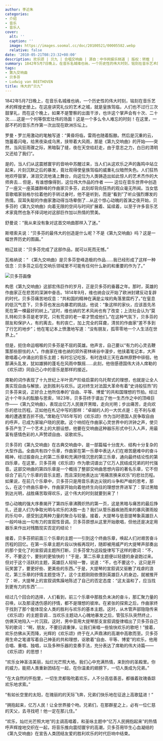 ```yaml
---
author: 李近朱
categories:
- 介绍
- 音乐
- 音乐人
cover:
  alt: ''
  caption: ''
  image: https://images.soomal.cc/doc/20100521/00005582.webp
  relative: false
date: '2010-05-21T08:23:32+08:00'
description: 欢乐颂 | 贝九 | 合唱交响曲 | 源自：中华网娱乐频道 | 版权：转载 |  平均/总评分：10.00/80
summary: 1842年5月7日晚上，在音乐名城维也纳，一个历史性的伟大时刻，铭刻在音乐艺术的辉煌史册上。在这座讲究礼仪的艺术之城，就是皇族驾临，人们也不过行三次鼓掌礼，而在这个晚上，如果不是警察的出面干涉，也许这个掌声会有十次、二十次……这是一个何等恢宏壮伟的场面！这是一个多么令人难忘的时刻！在这里，一部不朽的音乐杰作第一次出现在欧洲乐坛上。罗曼・罗兰用激动的笔触写道：“黄昏将临，雷雨也随着酝酿。然后是沉重的云，饱蓄着闪电，给黑夜染成……
tags:
- 第九交响曲
- 贝多芬
- Ludwig van BEETHOVEN
title: 伟大的“贝九”
---
```


1842年5月7日晚上，在音乐名城维也纳，一个历史性的伟大时刻，铭刻在音乐艺术的辉煌史册上。在这座讲究礼仪的艺术之城，就是皇族驾临，人们也不过行三次鼓掌礼，而在这个晚上，如果不是警察的出面干涉，也许这个掌声会有十次、二十次……这是一个何等恢宏壮伟的场面！这是一个多么令人难忘的时刻！在这里，一部不朽的音乐杰作第一次出现在欧洲乐坛上。

罗曼・罗兰用激动的笔触写道：“黄昏将临，雷雨也随着酝酿。然后是沉重的云，饱蓄着闪电，给黑夜染成乌黑，挟带着大风雨，那是《第九交响曲》的开始――突然，当风狂雨骤之际，黑暗裂了缝，夜在天空给赶走，由于意志之力，白日的清明又还给了我们”。 

是的，当人们从这震撼寰宇的音响中苏醒过来，当人们从这欢乐之声的轰鸣中站立起来，片刻沉默之后的暴发，竟壮观得使皇族驾临的威重礼仪暗然失色。人们狂热地欢呼鼓掌，涕泪交流地涌上舞台，向这位为人类铸造出如此惊人的艺术杰作的大师奔去… 但是，有谁想像得到，这位伟大作品的作者 ―― 这位在音乐世界中创造了一座又一座英雄群峰的作曲家贝多芬，此刻却背向狂热的观众毫无所闻。当女低音歌唱家翁格尔拉着他的手转过身时，他不是听到，而是“看到”了听众强烈爆发的热情。双耳失聪的作曲家激动得当场晕倒了…从这个惊心动魄的首演之夜开始，贝多芬的《第九交响曲》向着无限的空间与时间扩展着、延续着，以至于许多音乐艺术家竟然也急不择词地对这部巨作加以热情的赞美。

舒曼说：“我从来没有象对这首交响曲那样入了迷。” 

斯塔索夫说：“贝多芬的最伟大的创造是什么呢？不是《第九交响曲》吗？这是一幅世界历史的图画。” 

柏辽兹说：“贝多芬完成了这部作品，就可以死而无憾。”

瓦格纳说：“ 《第九交响曲》是贝多芬登峰造极的作品……我已经形成了这样一种信念：贝多芬之后在交响乐领域里不可能有任何什么新的和重要的作为了。” 

![贝多芬画像](https://images.soomal.cc/doc/20100521/00005582.webp)





构思《第九交响曲》这部宏伟巨作的岁月，正是贝多芬的垂暮之年。那时，英雄的作曲家正在悲苦的深渊中奋击。1814年9月，维也纳会议开始了欧洲封建反动复辟的时代，贝多芬痛苦地叹息：“共和国的精神在满是尘埃的角落里腐朽了。”在窒息的低沉气息下，贝多芬也发出向暴君的挑战，他说：“象这样的家伙，应该首先吊死在第一棵最好的树上。”这时，维也纳的艺术风尚也有了改变；上流社会认为“莫扎特和贝多芬是老学究，只有荒谬的老一辈才赞成他们。”在这种气氛下，贝多芬的朋友和保护人，有的离去，有的丧亡，加上完全的耳聋，清贫的作曲家“差不多到了行乞的地步”；他在笔记本上愤激地写道：“没有朋友，孤零零地一个人生活在世界上。” 

但是，扼住命运咽喉的贝多芬是不屈的英雄。他声言，自己要以“有力的心灵去鞭策那些胆怯的人”。作曲家在维也纳的郊外密林峡谷中漫步，他挟着笔记本，大声歌唱着心中涌出的音乐主题；有时忘记吃饭，有时连续三天在森林原野中徘徊，他那满头乱发，犹如雄狮的蓬毛在风雨中飘摇……此刻，他倍感德国伟大诗人席勒的《欢乐颂》同自己心中的音乐是那样的接近。 

席勒的词作表现了十九世纪上半叶资产阶级启蒙的乌托帮式的理想，也就是让全人类实现自由与解放，达到胜利与欢乐。这对终生对法国大革命有着“史诗般狂热”的贝多芬来说，正好合上他所信奉的“自由、平等、博爱”的共和国理想的节拍。经过近十个年头的酝酿与思索，1823年，贝多芬终于谱出了他一生杰作之中的顶峰巨作――《第九交响曲》，表现出亿万人民拨开黑暗，走向光明；步出痛苦，走向欢乐的悲壮历程。正如他在札记中写的那样：“卓越的人的一大优点是：在不利与艰难的遭遇里百折不挠。”席勒在1785年写的《欢乐颂》作为当时德国人民争取自由的呼声，已成为家喻户晓的民歌。这个响彻在作曲家心灵世界中的洪钟之声，使贝多芬产生了一个艺术上的大胆设想，他要在交响曲这种器乐形式中引入人声，用最富有感情色彩的人声赞颂自由、讴歌欢乐。 

贝多芬的《第九交响曲》在古典交响曲中，是一部篇幅十分庞大、结构十分复杂的大型作品。全曲共有四个乐章，作曲家在第一乐章中表达人们在艰苦磨难中的奋斗精神，经过振奋向上的第二乐章和充满抒情沉思的第三乐章，通向最终结论性的第四乐章，在这里，贝多芬用《欢乐颂》作为歌词谱出了亿万人民结成兄弟的时代强音。这部交响曲的第四乐章是一个概括了整部交响曲思想内容的著名乐章，它不但综合了前几个乐章的音乐主题，而且深刻地表达出“用痛苦换来欢乐”的悲壮历程。如果说，在前几个乐章中，贝多芬只是用音乐表达尖锐的斗争和严峻的思考，那么，在这个终曲乐章中，作曲家开始向着他终生向往的理想世界进军了：穿过黑暗到达光明，战胜痛苦取得欢乐，这个伟大的时刻就要到来了！

惊心动魄的强大序奏揭开了第四乐章沸腾炽热的第一页，这是黑暗与痛苦的最后挣扎，还是人们为争取光明与欢乐的决胜一击？我们从管乐器疾驰而来的暴风骤雨般的乐句中，感受到这两种力量的聚合与较量。接着，大提琴与低音提琴象英雄巨人一般吟咏出一句有力的宣叙性音调。贝多芬原想从这里开始歌唱，但他还是决定用器乐来作出对残酷现实否定的结论！ 

接着，贝多芬把前面三个乐章的主题一一引到这个终曲乐章，唤起人们对艰苦奋斗历程的回忆。在第一乐章主题片段以快板再现时，随即被用威严的大提琴声部奏出的那个变化了的宣叙调主题所打断，贝多芬曾为这段旋律写下这样的歌词：“不，不，不要这个，要别的更愉快的！”于是，第二乐章主题便以轻捷的身姿跑过来。但对于这个活跃的主题，英雄巨人轻轻一瞥，说道：“不，也不要这个，这只是开玩笑罢了，要更好些、更美些的东西。”于是，大提琴的宣叙调又驱散了戏虐的浪花，第三乐章的抒情主题登场了。这个主题刚刚依偎到英雄巨人的身边，就被推开了：听，大提琴上的宣叙调焦躁地陈述了自己的否定态度：“这太温和了，应当找到更有力的东西”……

经过几个回合的选择，人们看到，前三个乐章中那胜负未决的奋斗，那汇聚力量的召唤，以及那浸透伤感的抒情，都不是理想的彼岸。在紧张的探索之后，作曲家终于找到了那个能体现全人类的胜利与欢乐的基本主题。这时，从木管声部隐隐传来《欢乐颂》的主题音调… 当欢乐主题动人心魄地暴发之后，管弦乐队突然终止，仿佛天地陷入一片沉寂。这时，男中音用大提琴那支宣叙调旋律唱出了贝多芬自己写的歌词：“啊，朋友，不要旧调重弹，让我们来唱一些愉快欢乐的歌吧！”接着，欢乐仿佛从天而降，光辉的《欢乐颂》终于在人声鼎沸的高潮中高歌而至。贝多芬用生命之笔谱写着自己神圣的共和理想，讴歌着“自由、平等、博爱”的欢乐，他用合唱、重唱、独唱，以及多种乐器的变奏手法，充分表达了席勒的伟大诗篇――《欢乐颂》的思想！ 

“欢乐女神圣洁美丽，灿烂光芒照大地。我们心中充满热情，来到你的圣殿里。你的威力，能把人类重新团结在一起，在你温柔的翅膀下，一切人类成为兄弟。” 

“在大自然的怀抱里，一切生灵都吸吮着欢乐，人不分高低善恶，都循着玫瑰香踪欢乐地求索。” 

“有如长空里的太阳，在瑰丽的的天际飞奔，兄弟们快乐地在征途上高歌猛进！”

“拥抱起来，亿万人民！让全世界接个吻。兄弟们，在那群星之上，必有一位仁慈的天父，去寻找吧！他一定在那儿住。” 

“欢乐，灿烂光芒照大地”的主调高唱着，和圣咏主题中“亿万人民拥抱起来”的热情呼声辉煌地交织在一起，将音乐推向震彻寰宇的高潮，贝多芬用毕生心血凝结的《第九交响曲》在宣告人类团结友爱的胜利欢乐的时代巨响中结束。